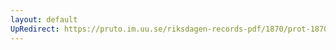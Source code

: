 ```yaml
---
layout: default
UpRedirect: https://pruto.im.uu.se/riksdagen-records-pdf/1870/prot-1870--ak--322.pdf
---
```

